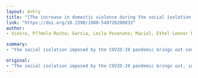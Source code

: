```yaml
---
layout: entry
title: "[The increase in domestic violence during the social isolation: what does it reveals?]"
link: "https://doi.org/10.1590/1980-549720200033"
author:
- Vieira, P??mela Rocha; Garcia, Leila Posenato; Maciel, Ethel Leonor Noia

summary:
- "the social isolation imposed by the COVID-19 pandemic brings out some worrying indicators about domestic violence and family violence against women. The article seeks to establish some relations between social isolation and the increase in violence. Organizations addressing domestic violence have already seen an increase in domestic violence due to forced coexistence, economic stress and fears about the Coronavirus. Data, still incipient, published by several countries were analyzed. A brief literature review with authors who discuss the social role of women in society."

original:
- "The social isolation imposed by the COVID-19 pandemic brings out, in a empowered way, some worrying indicators about domestic violence and family violence against women. Organizations addressing domestic violence have already seen an increase in domestic violence due to forced coexistence, economic stress and fears about the Coronavirus. The article seeks to establish some relations between social isolation during the COVID-19 pandemic and the increase in violence against women, taking into account the context of a patriarchal society. Data, still incipient, published by the press of several countries were analyzed, as well as reports from international organizations and organizations focused on combating domestic violence. In parallel, a brief literature review with authors who discuss the social role of women in society."
---
```


